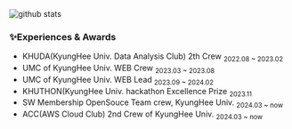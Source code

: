 


<picture decoding="async" loading="lazy">
  <source media="(prefers-color-scheme: light)" srcset="https://pixel-profile.vercel.app/api/github-stats?username=cowboysj&screen_effect=false&background=linear-gradient(to%20bottom%20right%2C%20%2374dcc4%2C%20%234597e9)">
  <source media="(prefers-color-scheme: dark)" srcset="https://pixel-profile.vercel.app/api/github-stats?username=cowboysj&screen_effect=true&background=linear-gradient(to%20bottom%20right%2C%20%235580eb%2C%20%232aeeff)">
  <img alt="github stats" src="https://pixel-profile.vercel.app/api/github-stats?username=cowboysj0&screen_effect=false&background=linear-gradient(to%20bottom%20right%2C%20%2374dcc4%2C%20%234597e9)">
</picture>


### ✨Experiences & Awards 
- KHUDA(KyungHee Univ. Data Analysis Club) 2th Crew <sub>2022.08 ~ 2023.02 </sub>  
- UMC of KyungHee Univ. WEB Crew  <sub>2023.03 ~ 2023.08 </sub>  
- UMC of KyungHee Univ. WEB Lead  <sub>2023.09 ~ 2024.02 </sub>  
- KHUTHON(KyungHee Univ. hackathon Excellence Prize <sub>2023.11  </sub>  
- SW Membership OpenSouce Team crew, KyungHee Univ.  <sub>2024.03 ~ now </sub>  
- ACC(AWS Cloud Club) 2nd Crew of KyungHee Univ.  <sub>2024.03 ~ now </sub>  

